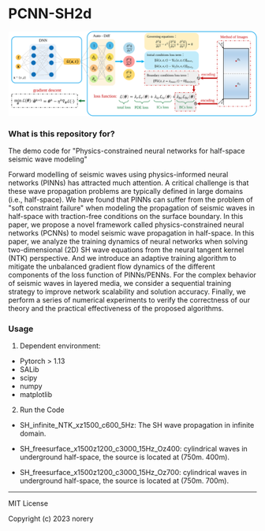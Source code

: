 # PCNN-SH2d

![image](PENNs_architecture.svg)

### What is this repository for?

The demo code for "Physics-constrained neural networks for half-space seismic wave modeling"

Forward modelling of seismic waves using physics-informed neural networks (PINNs) has attracted much attention. A critical challenge is that these wave propagation problems are typically defined in large domains (i.e., half-space). We have found that PINNs can suffer from the problem of "soft constraint failure" when modeling the propagation of seismic waves in half-space with traction-free conditions on the surface boundary. In this paper, we propose a novel framework called physics-constrained neural networks (PCNNs) to model seismic wave propagation in half-space. In this paper, we analyze the training dynamics of neural networks when solving two-dimensional (2D) SH wave equations from the neural tangent kernel (NTK) perspective. And we introduce an adaptive training algorithm to mitigate the unbalanced gradient flow dynamics of the different components of the loss function of PINNs/PENNs. For the complex behavior of seismic waves in layered media, we consider a sequential training strategy to improve network scalability and solution accuracy. Finally, we perform a series of numerical experiments to verify the correctness of our theory and the practical effectiveness of the proposed algorithms.


### Usage

1. Dependent environment:

+ Pytorch > 1.13
+ SALib
+ scipy
+ numpy
+ matplotlib

2. Run the Code

+ SH_infinite_NTK_xz1500_c600_5Hz: The SH wave propagation in infinite domain.

+ SH_freesurface_x1500z1200_c3000_15Hz_Oz400: cylindrical waves in underground half-space, the source is located at (750m. 400m).

+ SH_freesurface_x1500z1200_c3000_15Hz_Oz700: cylindrical waves in underground half-space, the source is located at (750m. 700m).


---

MIT License

Copyright (c) 2023 norery
